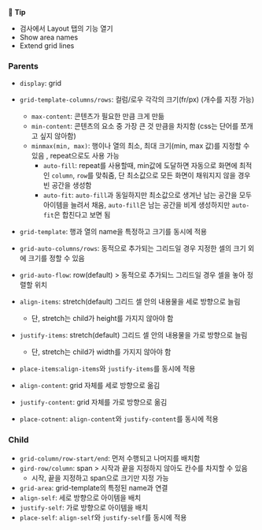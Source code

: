 📌 **Tip**

- 검사에서 Layout 탭의 기능 열기
- Show area names
- Extend grid lines



### Parents

- `display`: grid
- `grid-template-columns/rows`: 컬럼/로우 각각의 크기(fr/px) (개수를 지정 가능)
  - `max-content`: 콘텐츠가 필요한 만큼 크게 만듦
  - `min-content`: 콘텐츠의 요소 중 가장 큰 것 만큼을 차지함 (css는 단어를 쪼개고 싶지 않아함)
  - `minmax(min, max)`: 행이나 열의 최소, 최대 크기(min, max 값)를 지정할 수 있음 , repeat으로도 사용 가능
    - `auto-fill`: repeat를 사용할때, min값에 도달하면 자동으로 화면에 최적인 `column`, `row`를 맞춰줌, 단 최소값으로 모든 화면이 채워지지 않을 경우 빈 공간을 생성함
    - `auto-fit`: `auto-fill`과 동일하지만 최소값으로 생겨난 남는 공간을 모두 아이템을 늘려서 채움, `auto-fill`은 남는 공간을 비게 생성하지만 `auto-fit`은 합친다고 보면 됨

- `grid-template`: 행과 열의 name을 특정하고 크기를 동시에 적용
- `grid-auto-columns/rows`: 동적으로 추가되는 그리드일 경우 지정한 셀의 크기 외에 크기를 정할 수 있음
- `grid-auto-flow`: row(default) > 동적으로 추가되느 그리드일 경우 셀을 놓아 정렬할 위치
- `align-items`: stretch(default) 그리드 셀 안의 내용물을 세로 방향으로 늘림
  - 단, stretch는 child가 height를 가지지 않아야 함
- `justify-items`: stretch(default) 그리드 셀 안의 내용물을 가로 방향으로 늘림
  - 단, stretch는 child가 width를 가지지 않아야 함

- `place-items`:`align-items`와  `justify-items`를 동시에 적용
- `align-content`: grid 자체를 세로 방향으로 옮김
- `justify-content`: grid 자체를 가로 방향으로 옮김
- `place-cotnent`: `align-content`와 `justify-content`를 동시에 적용



### Child

- `grid-column/row-start/end`: 먼저 수행되고 나머지를 배치함
- `gird-row/column`: span > 시작과 끝을 지정하지 않아도 칸수를 차지할 수 있음
  - 시작, 끝을 지정하고 span으로 크기만 지정 가능
- `grid-area`: grid-template의 특정된 name과 연결
- `align-self`: 세로 방향으로 아이템을 배치
- `justify-self`: 가로 방향으로 아이템을 배치
- `place-self`: `align-self`와 `justify-self`를 동시에 적용





